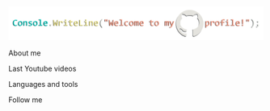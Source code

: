 ![Header](https://github.com/RectangularArch/RectangularArch/blob/main/Assets/Header_new_new.png)

About me

Last Youtube videos

Languages and tools

Follow me